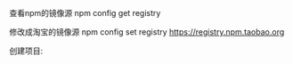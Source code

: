 查看npm的镜像源
npm config get registry

修改成淘宝的镜像源
npm config set registry https://registry.npm.taobao.org

创建项目:





